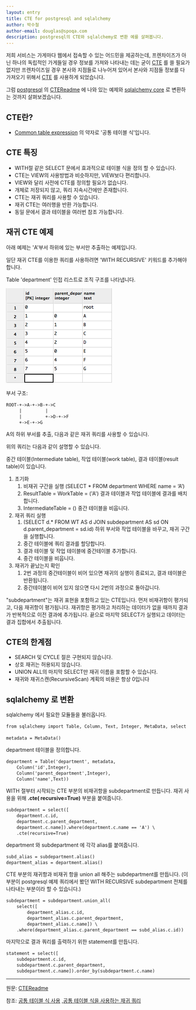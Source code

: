 ```yaml
---
layout: entry
title: CTE for postgresql and sqlalchemy
author: 박수철
author-email: douglas@spoqa.com
description: postgresql의 CTE와 sqlalchemy로 변환 예를 살펴봅니다.
---
```

저희 서비스는 가게마다 웹에서 접속할 수 있는 어드민을 제공하는데, 프렌차이즈가 아닌 하나의 독립적인 가게들일 경우 정보를 가져와 나타내는 데는 굳이 [CTE][5] 를 쓸 필요가 없지만 프렌차이즈일 경우 본사와 지점들로 나누어져 있어서 본사와 지점들 정보를 다 가져오기 위해서 [CTE][5] 를 사용하게 되었습니다.

그럼 [postgresql][2] 의 [CTEReadme][1] 에 나와 있는 예제와  [sqlalchemy core][4] 로 변환하는 것까지 살펴보겠습니다.

## CTE란?
- [Common table expression][5] 의 약자로 '공통 테이블 식'입니다.

## CTE 특징
- WITH절 같은 SELECT 문에서 효과적으로 테이블 식을 정의 할 수 있습니다.
- CTE는 VIEW의 사용방법과 비슷하지만, VIEW보다 편리합니다.
- VIEW와 달리 사전에 CTE를 정의할 필요가 없습니다.
- 개체로 저장되지 않고, 쿼리 지속시간에만 존재합니다.
- CTE는 재귀 쿼리를 사용할 수 있습니다.
- 재귀 CTE는 여러행을 반환 가능합니다.
- 동일 문에서 결과 테이블을 여러번 참조 가능합니다.

## 재귀 CTE 예제

아래 예제는 'A'부서 하위에 있는 부서만 추출하는 예제입니다.

일단 재귀 CTE를 이용한 쿼리를 사용하려면 'WITH RECURSIVE' 키워드를 추가해야 합니다.

Table 'department' 인접 리스트로 조직 구조를 나타냅니다.

<script src="https://gist.github.com/masterguru9/6130374.js"></script>

![screen](/images/2013-08-01/table_ex1.png)

부서 구조:

	ROOT-+->A-+->B-+->C
	     |         |
	     |         +->D-+->F
	     +->E-+->G


A의 하위 부서를 추출, 다음과 같은 재귀 쿼리를 사용할 수 있습니다.

<script src="https://gist.github.com/masterguru9/0affc843bd6ad4c7e5d6.js"></script>

위의 쿼리는 다음과 같이 설명할 수 있습니다.

중간 테이블(Intermediate table), 작업 테이블(work table), 결과 테이블(result table)이 있습니다.

1. 초기화
	1. 비재귀 구간을 실행 (SELECT * FROM department WHERE name = ‘A’)  
	2. ResultTable = WorkTable = ('A') 결과 테이블과 작업 테이블에 결과를 배치합니다.  
	3. IntermediateTable = () 중간 테이블을 비웁니다.
2. 재귀 쿼리 실행
	1. (SELECT d.* FROM WT AS d JOIN subdepartment AS sd ON d.parent_department = sd.id)
	 하위 부서와 작업 테이블을 바꾸고, 재귀 구간을 실행합니다.
	2. 중간 테이블에 쿼리 결과를 할당합니다.
	3. 결과 테이블 및 작업 테이블에 중간테이블 추가합니다.
	4. 중간 테이블을 비웁니다.
3. 재귀가 끝났는지 확인
	1. 2번 과정의 중간테이블이 비어 있으면 재귀의 실행이 종료되고, 결과 테이블은 반환됩니다.
	2. 중간테이블이 비어 있지 않으면 다시 2번의 과정으로 돌아갑니다.
	
"subdepartment"는 재귀 표현을 포함하고 있는 CTE입니다. 먼저 비재귀항이 평가되고, 다음 재귀항이 평가됩니다. 재귀항은 평가하고 처리하는 데이터가 없을 때까지 결과가 반복적으로 이전 결과에 추가됩니다. 끝으로 마지막 SELECT가 실행되고 데이터는 결과 집합에서 추출됩니다.

## CTE의 한계점

- SEARCH 및 CYCLE 절은 구현되지 않습니다.
- 상호 재귀는 허용되지 않습니다.
- UNION ALL의 마지막 SELECT만 재귀 이름을 포함할 수 있습니다.
- 재귀와 재귀스캔(RecursiveScan) 계획의 비용은 항상 0입니다

## sqlalchemy 로 변환

sqlalchemy 에서 필요한 모듈들을 불러옵니다.

	from sqlalchemy import Table, Column, Text, Integer, MetaData, select
 
	metadata = MetaData()

department 테이블을 정의합니다.

	department = Table('department', metadata,
		Column('id',Integer),
		Column('parent_department',Integer),
		Column('name',Text))
		
WITH 절부터 시작되는 CTE 부분의 비재귀항을 subdepartment로 만듭니다.  재귀 사용을 위해 <b>.cte( recursive=True)</b> 부분을 붙여줍니다.

	subdepartment = select([
		department.c.id,
		department.c.parent_department,
		department.c.name]).where(department.c.name == 'A') \
		.cte(recursive=True)

department 와 subdepartment 에 각각 alias를 붙여줍니다.

	subd_alias = subdepartment.alias()
	department_alias = department.alias()

CTE 부분의 재귀항과 비재귀 항을 union all 해주는 subdepartment를 만듭니다. (이 부분이 postgresql 예제 쿼리에서 봤던 WITH RECURSIVE subdepartment 전체를 나타내는 부분이라 할 수 있습니다.)

	subdepartment = subdepartment.union_all(
		select([
			department_alias.c.id,
			department_alias.c.parent_department,
			department_alias.c.name]) \
		.where(department_alias.c.parent_department == subd_alias.c.id))

마지막으로 결과 쿼리를 출력하기 위한 statement를 만듭니다.

	statement = select([
		subdepartment.c.id,
		subdepartment.c.parent_department,
		subdepartment.c.name]).order_by(subdepartment.c.name)


----
원문: [CTEReadme][1]

참조:  [공통 테이블 식 사용](http://msdn.microsoft.com/ko-kr/library/ms190766) ,[공통 테이블 식을 사용하는 재귀 쿼리](http://msdn.microsoft.com/ko-kr/library/ms186243)

[1]:(http://wiki.postgresql.org/wiki/CTEReadme)
[2]:(http://www.postgresql.org/)
[3]:(http://www.sqlalchemy.org/)
[4]:(http://docs.sqlalchemy.org/en/rel_0_8/core/)
[5]:(http://en.wikipedia.org/wiki/Common_table_expression#Common_table_expression)

